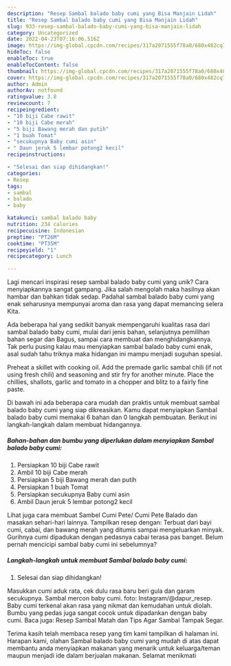```yaml
---
description: "Resep Sambal balado baby cumi yang Bisa Manjain Lidah"
title: "Resep Sambal balado baby cumi yang Bisa Manjain Lidah"
slug: 933-resep-sambal-balado-baby-cumi-yang-bisa-manjain-lidah
category: Uncategorized
date: 2022-04-23T07:16:06.516Z
image: https://img-global.cpcdn.com/recipes/317a2071555f78a0/680x482cq70/sambal-balado-baby-cumi-foto-resep-utama.jpg
hideToc: false
enableToc: true
enableTocContent: false
thumbnail: https://img-global.cpcdn.com/recipes/317a2071555f78a0/680x482cq70/sambal-balado-baby-cumi-foto-resep-utama.jpg
cover: https://img-global.cpcdn.com/recipes/317a2071555f78a0/680x482cq70/sambal-balado-baby-cumi-foto-resep-utama.jpg
author: Admin
authorAv: notfound
ratingvalue: 3.8
reviewcount: 7
recipeingredient:
- "10 biji Cabe rawit"
- "10 biji Cabe merah"
- "5 biji Bawang merah dan putih"
- "1 buah Tomat"
- "secukupnya Baby cumi asin"
- " Daun jeruk 5 lembar potong2 kecil"
recipeinstructions:

- "Selesai dan siap dihidangkan!"
categories:
- Resep
tags:
- sambal
- balado
- baby

katakunci: sambal balado baby 
nutrition: 234 calories
recipecuisine: Indonesian
preptime: "PT26M"
cooktime: "PT35M"
recipeyield: "1"
recipecategory: Lunch

---
```





Lagi mencari inspirasi resep sambal balado baby cumi yang unik? Cara menyiapkannya sangat gampang. Jika salah mengolah maka hasilnya akan hambar dan bahkan tidak sedap. Padahal sambal balado baby cumi yang enak seharusnya mempunyai aroma dan rasa yang dapat memancing selera Kita.





Ada beberapa hal yang sedikit banyak mempengaruhi kualitas rasa dari sambal balado baby cumi, mulai dari jenis bahan, selanjutnya pemilihan bahan segar dan Bagus, sampai cara membuat dan menghidangkannya. Tak perlu pusing kalau mau menyiapkan sambal balado baby cumi enak,      asal sudah tahu triknya maka hidangan ini mampu menjadi suguhan spesial.














Preheat a skillet with cooking oil. Add the premade garlic sambal chili (if not using fresh chili) and seasoning and stir fry for another minute. Place the chillies, shallots, garlic and tomato in a chopper and blitz to a fairly fine paste.






Di bawah ini ada beberapa cara mudah dan praktis untuk membuat sambal balado baby cumi yang siap dikreasikan. Kamu dapat menyiapkan Sambal balado baby cumi memakai 6 bahan dan 0 langkah pembuatan. Berikut ini langkah-langkah dalam membuat hidangannya.

<!--inarticleads1-->

##### Bahan-bahan dan bumbu yang diperlukan dalam menyiapkan Sambal balado baby cumi:

1. Persiapkan 10 biji Cabe rawit
1. Ambil 10 biji Cabe merah
1. Persiapkan 5 biji Bawang merah dan putih
1. Persiapkan 1 buah Tomat
1. Persiapkan secukupnya Baby cumi asin
1. Ambil  Daun jeruk 5 lembar potong2 kecil


Lihat juga cara membuat Sambel Cumi Pete/ Cumi Pete Balado dan masakan sehari-hari lainnya. Tampilkan resep dengan: Terbuat dari bayi cumi, cabai, dan bawang merah yang ditumis sampai mengeluarkan minyak. Gurihnya cumi dipadukan dengan pedasnya cabai terasa pas banget. Belum pernah mencicipi sambal baby cumi ini sebelumnya? 

<!--inarticleads2-->

##### Langkah-langkah untuk membuat Sambal balado baby cumi:


1. Selesai dan siap dihidangkan!

Masukkan cumi aduk rata, cek dulu rasa baru beri gula dan garam secukupnya. Sambal mercon baby cumi. foto: Instagram/@dapur_resep. Baby cumi terkenal akan rasa yang nikmat dan kemudahan untuk diolah. Bumbu yang pedas juga sangat cocok untuk dipadankan dengan baby cumi. Baca juga: Resep Sambal Matah dan Tips Agar Sambal Tampak Segar. 

Terima kasih telah membaca resep yang tim kami tampilkan di halaman ini. Harapan kami, olahan Sambal balado baby cumi yang mudah di atas dapat membantu anda menyiapkan makanan yang menarik untuk keluarga/teman maupun menjadi ide dalam berjualan makanan. Selamat menikmati
